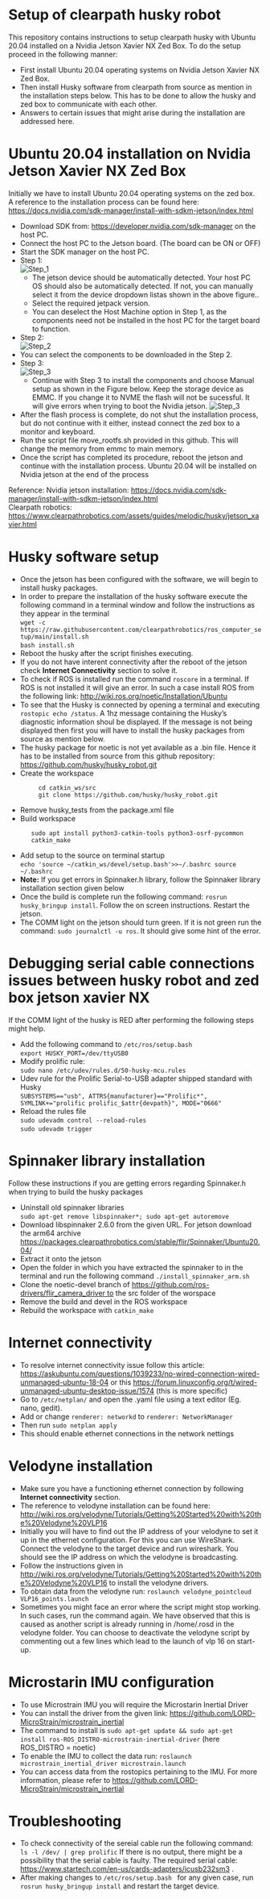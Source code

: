 # Setup of clearpath husky robot
This repository contains instructions to setup clearpath husky with Ubuntu 20.04 installed on a Nvidia Jetson Xavier NX Zed Box. To do the setup proceed in the following manner:  
* First install Ubuntu 20.04 operating systems on Nvidia Jetson Xavier NX Zed Box.
* Then install Husky software from clearpath from source as mention in the installation steps below. This has to be done to allow the husky and zed box to communicate with each other.
* Answers to certain issues that might arise during the installation are addressed here.

# Ubuntu 20.04 installation on Nvidia Jetson Xavier NX Zed Box
Initially we have to install Ubuntu 20.04 operating systems on the zed box. A reference to the installation process can be found here: https://docs.nvidia.com/sdk-manager/install-with-sdkm-jetson/index.html 
* Download SDK from: https://developer.nvidia.com/sdk-manager on the host PC.
* Connect the host PC to the Jetson board. (The board can be ON or OFF)
* Start the SDK manager on the host PC.
* Step 1:  
  ![Step_1](Images/jetson-step1-mid.png)
    * The jetson device should  be automatically detected. Your host PC OS should also be automatically detected. If not, you can manually select it from the device dropdown listas shown in the above figure..
    * Select the required jetpack version.
    * You can deselect the Host Machine option in Step 1, as the components need not be installed in the host PC for the target board to function.
* Step 2:  
  ![Step_2](Images/jetson-step2-mid.png)
* You can select the components to be downloaded in the Step 2.
* Step 3:  
  ![Step_3](Images/jetson-step3-mid.png)
  * Continue with Step 3 to install the components and choose Manual setup as shown in the Figure below. Keep the storage device as EMMC. If you change it to NVME the flash will not be sucessful. It will give errors when trying to boot the Nvidia jetson.
  ![Step_3](Images/jetson-flash-manual1.png)
* After the flash process is complete, do not shut  the installation process, but do not continue with it either, instead connect the zed box to a monitor and keyboard.
* Run the script file move_rootfs.sh provided in this github. This will change the memory from emmc to main memory.
* Once the script has completed its procedure, reboot the jetson and continue with the installation process.
Ubuntu 20.04 will be installed on Nvidia jetson at the end of the process

Reference:
Nvidia jetson installation: https://docs.nvidia.com/sdk-manager/install-with-sdkm-jetson/index.html   
Clearpath robotics: https://www.clearpathrobotics.com/assets/guides/melodic/husky/jetson_xavier.html

# Husky software setup
* Once the jetson has been configured with the software, we will begin to install husky packages.
* In order to prepare the installation of the husky software execute the following command in a terminal window and follow the instructions as they appear in the terminal  
  `wget -c https://raw.githubusercontent.com/clearpathrobotics/ros_computer_setup/main/install.sh`  
  `bash install.sh`
* Reboot the husky after the script finishes executing.
* If you do not have interent connectivity after the reboot of the jetson check **Internet Connectivity** section to solve it.
* To check if ROS is installed run the command `roscore` in a terminal. If ROS is not installed it will give an error. In such a case install ROS from the following link: http://wiki.ros.org/noetic/Installation/Ubuntu
* To see that the Husky is connected by opening a terminal and executing `rostopic echo /status`. A 1hz message containing the Husky’s diagnostic information shoul be displayed. If the message is not being displayed then first you will have to install the husky packages from source as mention below.
* The husky package for noetic is not yet available as a .bin file. Hence it has to be installed from source from this github repository: https://github.com/husky/husky_robot.git
* Create the workspace
  ```  cd mkdir -p catkin_ws/src 
       cd catkin_ws/src 
       git clone https://github.com/husky/husky_robot.git 
* Remove husky_tests from the package.xml file
* Build workspace
    ```cd ~/catkin_ws/ rosdep install --from-paths src --ignore-src -r -y 
       sudo apt install python3-catkin-tools python3-osrf-pycommon 
       catkin_make
* Add setup to the source on terminal startup   
      ` echo 'source ~/catkin_ws/devel/setup.bash'>>~/.bashrc source ~/.bashrc `
* **Note:** If you get errors in Spinnaker.h library, follow the Spinnaker library installation section given below
* Once the build is complete run the following command: `rosrun husky_bringup install`. Follow the on screen instructions. Restart the jetson.
* The COMM light on the jetson should turn green. If it is not green run the command: `sudo journalctl -u ros`. It should give some hint of the error.
  

# Debugging serial cable connections issues between husky robot and zed box jetson xavier NX
If the COMM light of the husky is RED after performing the following steps might help.
* Add the following command to `/etc/ros/setup.bash `    
  `export HUSKY_PORT=/dev/ttyUSB0`
* Modify prolific rule:  
  `sudo nano /etc/udev/rules.d/50-husky-mcu.rules`
* Udev rule for the Prolific Serial-to-USB adapter shipped standard with Husky  
     `SUBSYSTEMS=="usb", ATTRS{manufacturer}=="Prolific*", SYMLINK+="prolific prolific_$attr{devpath}", MODE="0666"`
* Reload the rules file  
  `sudo udevadm control --reload-rules`  
  `sudo udevadm trigger`

# Spinnaker library installation
Follow these instructions if you are getting errors regarding Spinnaker.h when trying to build the husky packages
* Uninstall old spinnaker libraries  
  `sudo apt-get remove libspinnaker*; sudo apt-get autoremove`
* Download libspinnaker 2.6.0 from the given URL. For jetson download the arm64 archive https://packages.clearpathrobotics.com/stable/flir/Spinnaker/Ubuntu20.04/ 
* Extract it onto the jetson
* Open the folder in which you have extracted the spinnaker to in the terminal and run the following command
  `./install_spinnaker_arm.sh`
* Clone the noetic-devel branch of https://github.com/ros-drivers/flir_camera_driver to the src folder of the worspace
* Remove the build and devel in the ROS workspace
* Rebuild the workspace with `catkin_make`

# Internet connectivity 
* To resolve internet connectivity issue follow this article: https://askubuntu.com/questions/1039233/no-wired-connection-wired-unmanaged-ubuntu-18-04 or this https://forum.linuxconfig.org/t/wired-unmanaged-ubuntu-desktop-issue/1574 (this is more specific)
* Go to `/etc/netplan/` and open the .yaml file using a text editor (Eg. nano, gedit).
* Add or change `renderer: networkd` to `renderer: NetworkManager`
* Then run `sudo netplan apply`
* This should enable ethernet connections in the network nettings

# Velodyne installation
* Make sure you have a functioning ethernet connection by following **Internet connectivity** section.
* The reference to velodyne installation can be found here: http://wiki.ros.org/velodyne/Tutorials/Getting%20Started%20with%20the%20Velodyne%20VLP16
* Initially you will have to find out the IP address of your velodyne to set it up in the ethernet configuration. For this you can use WireShark. Connect the velodyne to the target device and run wireshark. You should see the IP address on which the velodyne is broadcasting.
* Follow the instructions given in http://wiki.ros.org/velodyne/Tutorials/Getting%20Started%20with%20the%20Velodyne%20VLP16 to install the velodyne drivers.
* To obtain data from the velodyne run: `roslaunch velodyne_pointcloud VLP16_points.launch`
* Sometimes you might face an error where the script might stop working. In such cases, run the command again. We have observed that this is caused as another script is already running in /home/.rosd in the velodyne folder. You can choose to deactivate the velodyne script by commenting out a few lines which lead to the launch of vlp 16 on start-up.

# Microstarin IMU configuration
* To use Microstrain IMU you will require the Microstarin Inertial Driver
* You can install the driver from the given link: https://github.com/LORD-MicroStrain/microstrain_inertial
* The command to install is `sudo apt-get update && sudo apt-get install ros-ROS_DISTRO-microstrain-inertial-driver` (here ROS_DISTRO = noetic)
* To enable the IMU to collect the data run: `roslaunch microstrain_inertial_driver microstrain.launch`
* You can access data from the rostopics pertaining to the IMU. For more information, please refer to https://github.com/LORD-MicroStrain/microstrain_inertial

# Troubleshooting
* To check connectivity of the sereial cable run the following command:
  `ls -l /dev/ | grep prolific`
  If there is no output, there might be a possibility that the serial cable is faulty. The required serial cable: https://www.startech.com/en-us/cards-adapters/icusb232sm3 .
* After making changes to `/etc/ros/setup.bash ` for any given case, run `rosrun husky_bringup install` and restart the target device.

